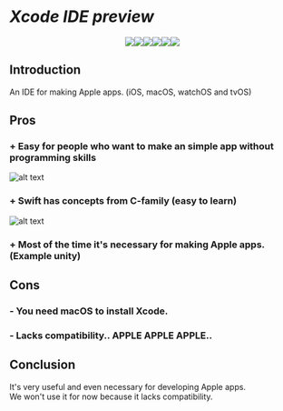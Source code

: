 # *Xcode IDE preview*
<p align="center"><img src="https://findicons.com/files/icons/727/leopard/128/xcode.png"><img src="https://findicons.com/files/icons/727/leopard/128/xcode.png"><img src="https://findicons.com/files/icons/727/leopard/128/xcode.png"><img src="https://findicons.com/files/icons/727/leopard/128/xcode.png"><img src="https://findicons.com/files/icons/727/leopard/128/xcode.png"><img src="https://findicons.com/files/icons/727/leopard/128/xcode.png"></p>  

## Introduction  
An IDE for making Apple apps. (iOS, macOS, watchOS and tvOS)

## Pros
### + Easy for people who want to make an simple app without programming skills  
![alt text](https://matteomanferdini.com/wp-content/uploads/2018/01/The-first-cell-the-static-table-view-in-the-Xcode-storyboard.png "Xcode workspace")
### + Swift has concepts from C-family (easy to learn)  
![alt text](https://docs.gimbal.com/images/viewControllerSwift.png "Swift Example")
### + Most of the time it's necessary for making Apple apps. (Example unity) 

## Cons
### - You need macOS to install Xcode.
### - Lacks compatibility.. APPLE APPLE APPLE..

## Conclusion
It's very useful and even necessary for developing Apple apps.  
We won't use it for now because it lacks compatibility.  


